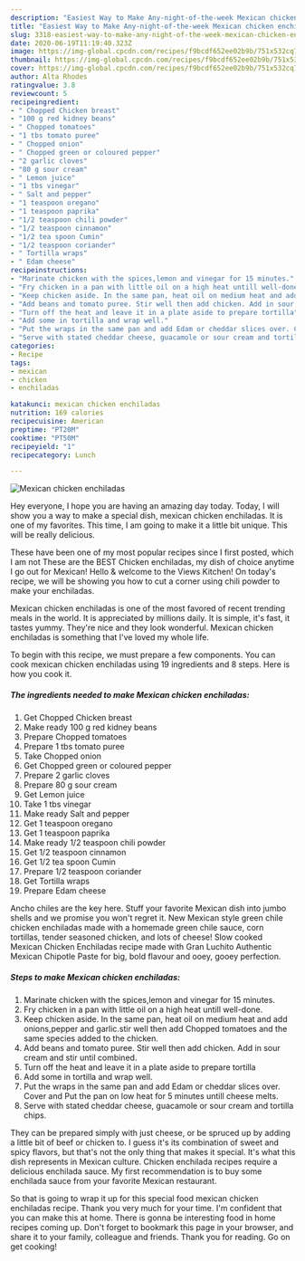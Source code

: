 ```yaml
---
description: "Easiest Way to Make Any-night-of-the-week Mexican chicken enchiladas"
title: "Easiest Way to Make Any-night-of-the-week Mexican chicken enchiladas"
slug: 3318-easiest-way-to-make-any-night-of-the-week-mexican-chicken-enchiladas
date: 2020-06-19T11:19:40.323Z
image: https://img-global.cpcdn.com/recipes/f9bcdf652ee02b9b/751x532cq70/mexican-chicken-enchiladas-recipe-main-photo.jpg
thumbnail: https://img-global.cpcdn.com/recipes/f9bcdf652ee02b9b/751x532cq70/mexican-chicken-enchiladas-recipe-main-photo.jpg
cover: https://img-global.cpcdn.com/recipes/f9bcdf652ee02b9b/751x532cq70/mexican-chicken-enchiladas-recipe-main-photo.jpg
author: Alta Rhodes
ratingvalue: 3.8
reviewcount: 5
recipeingredient:
- " Chopped Chicken breast"
- "100 g red kidney beans"
- " Chopped tomatoes"
- "1 tbs tomato puree"
- " Chopped onion"
- " Chopped green or coloured pepper"
- "2 garlic cloves"
- "80 g sour cream"
- " Lemon juice"
- "1 tbs vinegar"
- " Salt and pepper"
- "1 teaspoon oregano"
- "1 teaspoon paprika"
- "1/2 teaspoon chili powder"
- "1/2 teaspoon cinnamon"
- "1/2 tea spoon Cumin"
- "1/2 teaspoon coriander"
- " Tortilla wraps"
- " Edam cheese"
recipeinstructions:
- "Marinate chicken with the spices,lemon and vinegar for 15 minutes."
- "Fry chicken in a pan with little oil on a high heat untill well-done."
- "Keep chicken aside. In the same pan, heat oil on medium heat and add onions,pepper and garlic.stir well then add Chopped tomatoes and the same species added to the chicken."
- "Add beans and tomato puree. Stir well then add chicken. Add in sour cream and stir until combined."
- "Turn off the heat and leave it in a plate aside to prepare tortilla"
- "Add some in tortilla and wrap well."
- "Put the wraps in the same pan and add Edam or cheddar slices over. Cover and Put the pan on low heat for 5 minutes untill cheese melts."
- "Serve with stated cheddar cheese, guacamole or sour cream and tortilla chips."
categories:
- Recipe
tags:
- mexican
- chicken
- enchiladas

katakunci: mexican chicken enchiladas 
nutrition: 169 calories
recipecuisine: American
preptime: "PT20M"
cooktime: "PT50M"
recipeyield: "1"
recipecategory: Lunch

---
```



![Mexican chicken enchiladas](https://img-global.cpcdn.com/recipes/f9bcdf652ee02b9b/751x532cq70/mexican-chicken-enchiladas-recipe-main-photo.jpg)

Hey everyone, I hope you are having an amazing day today. Today, I will show you a way to make a special dish, mexican chicken enchiladas. It is one of my favorites. This time, I am going to make it a little bit unique. This will be really delicious.

These have been one of my most popular recipes since I first posted, which I am not These are the BEST Chicken enchiladas, my dish of choice anytime I go out for Mexican! Hello &amp; welcome to the Views Kitchen! On today&#39;s recipe, we will be showing you how to cut a corner using chili powder to make your enchiladas.

Mexican chicken enchiladas is one of the most favored of recent trending meals in the world. It is appreciated by millions daily. It is simple, it's fast, it tastes yummy. They're nice and they look wonderful. Mexican chicken enchiladas is something that I've loved my whole life.


To begin with this recipe, we must prepare a few components. You can cook mexican chicken enchiladas using 19 ingredients and 8 steps. Here is how you cook it.

<!--inarticleads1-->

##### The ingredients needed to make Mexican chicken enchiladas:

1. Get  Chopped Chicken breast
1. Make ready 100 g red kidney beans
1. Prepare  Chopped tomatoes
1. Prepare 1 tbs tomato puree
1. Take  Chopped onion
1. Get  Chopped green or coloured pepper
1. Prepare 2 garlic cloves
1. Prepare 80 g sour cream
1. Get  Lemon juice
1. Take 1 tbs vinegar
1. Make ready  Salt and pepper
1. Get 1 teaspoon oregano
1. Get 1 teaspoon paprika
1. Make ready 1/2 teaspoon chili powder
1. Get 1/2 teaspoon cinnamon
1. Get 1/2 tea spoon Cumin
1. Prepare 1/2 teaspoon coriander
1. Get  Tortilla wraps
1. Prepare  Edam cheese


Ancho chiles are the key here. Stuff your favorite Mexican dish into jumbo shells and we promise you won&#39;t regret it. New Mexican style green chile chicken enchiladas made with a homemade green chile sauce, corn tortillas, tender seasoned chicken, and lots of cheese! Slow cooked Mexican Chicken Enchiladas recipe made with Gran Luchito Authentic Mexican Chipotle Paste for big, bold flavour and ooey, gooey perfection. 

<!--inarticleads2-->

##### Steps to make Mexican chicken enchiladas:

1. Marinate chicken with the spices,lemon and vinegar for 15 minutes.
1. Fry chicken in a pan with little oil on a high heat untill well-done.
1. Keep chicken aside. In the same pan, heat oil on medium heat and add onions,pepper and garlic.stir well then add Chopped tomatoes and the same species added to the chicken.
1. Add beans and tomato puree. Stir well then add chicken. Add in sour cream and stir until combined.
1. Turn off the heat and leave it in a plate aside to prepare tortilla
1. Add some in tortilla and wrap well.
1. Put the wraps in the same pan and add Edam or cheddar slices over. Cover and Put the pan on low heat for 5 minutes untill cheese melts.
1. Serve with stated cheddar cheese, guacamole or sour cream and tortilla chips.


They can be prepared simply with just cheese, or be spruced up by adding a little bit of beef or chicken to. I guess it&#39;s its combination of sweet and spicy flavors, but that&#39;s not the only thing that makes it special. It&#39;s what this dish represents in Mexican culture. Chicken enchilada recipes require a delicious enchilada sauce. My first recommendation is to buy some enchilada sauce from your favorite Mexican restaurant. 

So that is going to wrap it up for this special food mexican chicken enchiladas recipe. Thank you very much for your time. I'm confident that you can make this at home. There is gonna be interesting food in home recipes coming up. Don't forget to bookmark this page in your browser, and share it to your family, colleague and friends. Thank you for reading. Go on get cooking!
